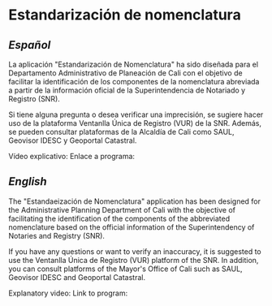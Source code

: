 # Estandarización de nomenclatura
## *Español*
La aplicación "Estandarización de Nomenclatura" ha sido diseñada para el Departamento Administrativo de Planeación de Cali con el objetivo de facilitar la identificación de los componentes de la nomenclatura
abreviada a partir de la información oficial de la Superintendencia de Notariado y Registro (SNR).

Si tiene alguna pregunta o desea verificar una imprecisión, se sugiere hacer uso de la plataforma Ventanlla Única de Registro (VUR) de la SNR. Además, se pueden consultar plataformas de la Alcaldía de Cali como SAUL, Geovisor IDESC y Geoportal Catastral.

Vídeo explicativo:
Enlace a programa:

## *English*
The "Estandaeización de Nomenclatura" application has been designed for the Administrative Planning Department of Cali with the objective of facilitating the identification of the components of the abbreviated nomenclature based on the official information of the Superintendency of Notaries and Registry (SNR).

If you have any questions or want to verify an inaccuracy, it is suggested to use the Ventanlla Única de Registro (VUR) platform of the SNR. In addition, you can consult platforms of the Mayor's Office of Cali such as SAUL, Geovisor IDESC and Geoportal Catastral.

Explanatory video:
Link to program:
